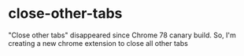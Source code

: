 # close-other-tabs
"Close other tabs" disappeared since Chrome 78 canary build. So, I'm creating a new chrome extension to close all other tabs
